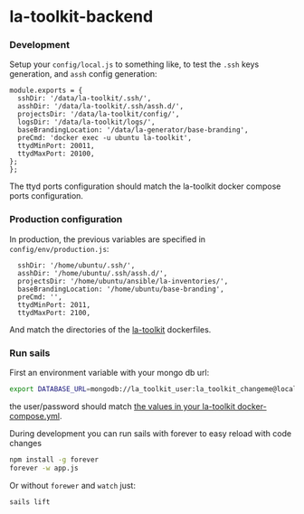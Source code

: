 # la-toolkit-backend

### Development 

Setup your `config/local.js` to something like, to test the `.ssh` keys generation, and `assh` config generation:

```
module.exports = {
  sshDir: '/data/la-toolkit/.ssh/',
  asshDir: '/data/la-toolkit/.ssh/assh.d/',
  projectsDir: '/data/la-toolkit/config/',
  logsDir: '/data/la-toolkit/logs/',
  baseBrandingLocation: '/data/la-generator/base-branding',
  preCmd: 'docker exec -u ubuntu la-toolkit',
  ttydMinPort: 20011,
  ttydMaxPort: 20100,
};
};
```
The ttyd ports configuration should match the la-toolkit docker compose ports configuration.

### Production configuration

In production, the previous variables are specified in `config/env/production.js`:

```
  sshDir: '/home/ubuntu/.ssh/',
  asshDir: '/home/ubuntu/.ssh/assh.d/',
  projectsDir: '/home/ubuntu/ansible/la-inventories/',
  baseBrandingLocation: '/home/ubuntu/base-branding',
  preCmd: '',
  ttydMinPort: 2011,
  ttydMaxPort: 2100,
```

And match the directories of the [la-toolkit](https://github.com/living-atlases/la-toolkit/) dockerfiles.


### Run sails

First an environment variable with your mongo db url:

```bash
export DATABASE_URL=mongodb://la_toolkit_user:la_toolkit_changeme@localhost:27017/la_toolkit
```
the user/password should match [the values in your la-toolkit docker-compose.yml](https://github.com/living-atlases/la-toolkit/blob/master/docker-compose.yml).

During development you can run sails with forever to easy reload with code changes

```bash
npm install -g forever
forever -w app.js
```

Or without `forewer` and `watch` just:


```bash
sails lift
```
